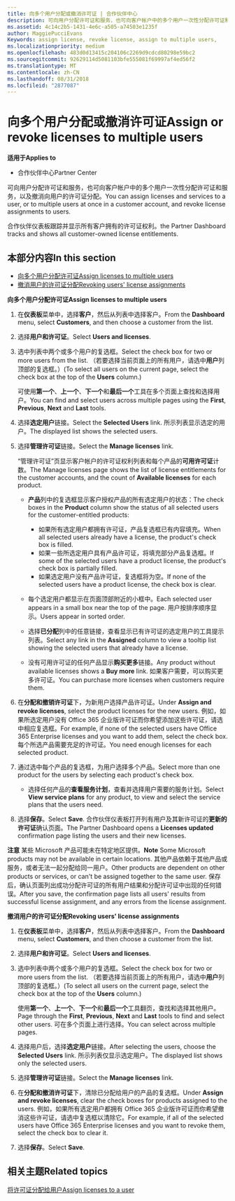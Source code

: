 ```yaml
---
title: 向多个用户分配或撤消许可证 | 合作伙伴中心
description: 可向用户分配许可证和服务，也可向客户帐户中的多个用户一次性分配许可证和服务，以及撤消向用户的许可证分配。
ms.assetid: 4c14c2b5-1431-4e6c-a505-a74503e1235f
author: MaggiePucciEvans
Keywords: assign license, revoke license, assign to multiple users,
ms.localizationpriority: medium
ms.openlocfilehash: 483d0d13415c204106c2269d9cdcd80298e59bc2
ms.sourcegitcommit: 92629114d5081103bfe555081f69997af4ed56f2
ms.translationtype: MT
ms.contentlocale: zh-CN
ms.lasthandoff: 08/31/2018
ms.locfileid: "2877087"
---
```

# <a name="assign-or-revoke-licenses-to-multiple-users"></a><span data-ttu-id="6baf6-103">向多个用户分配或撤消许可证</span><span class="sxs-lookup"><span data-stu-id="6baf6-103">Assign or revoke licenses to multiple users</span></span>

**<span data-ttu-id="6baf6-104">适用于</span><span class="sxs-lookup"><span data-stu-id="6baf6-104">Applies to</span></span>**

-  <span data-ttu-id="6baf6-105">合作伙伴中心</span><span class="sxs-lookup"><span data-stu-id="6baf6-105">Partner Center</span></span>

<span data-ttu-id="6baf6-106">可向用户分配许可证和服务，也可向客户帐户中的多个用户一次性分配许可证和服务，以及撤消向用户的许可证分配。</span><span class="sxs-lookup"><span data-stu-id="6baf6-106">You can assign licenses and services to a user, or to multiple users at once in a customer account, and revoke license assignments to users.</span></span>

<span data-ttu-id="6baf6-107">合作伙伴仪表板跟踪并显示所有客户拥有的许可证权利。</span><span class="sxs-lookup"><span data-stu-id="6baf6-107">the Partner Dashboard tracks and shows all customer-owned license entitlements.</span></span>

## <a name="in-this-section"></a><span data-ttu-id="6baf6-108">本部分内容</span><span class="sxs-lookup"><span data-stu-id="6baf6-108">In this section</span></span>


-   [<span data-ttu-id="6baf6-109">向多个用户分配许可证</span><span class="sxs-lookup"><span data-stu-id="6baf6-109">Assign licenses to multiple users</span></span>](#assign-licenses-to-groups)
-   [<span data-ttu-id="6baf6-110">撤消用户的许可证分配</span><span class="sxs-lookup"><span data-stu-id="6baf6-110">Revoking users' license assignments</span></span>](#revoking-licenses)

<a href="" id="assign-licenses-to-groups"></a>
<span data-ttu-id="6baf6-111">**向多个用户分配许可证**</span><span class="sxs-lookup"><span data-stu-id="6baf6-111">**Assign licenses to multiple users**</span></span>

1.  <span data-ttu-id="6baf6-112">在**仪表板**菜单中，选择**客户**，然后从列表中选择客户。</span><span class="sxs-lookup"><span data-stu-id="6baf6-112">From the **Dashboard** menu, select **Customers**, and then choose a customer from the list.</span></span>
2.  <span data-ttu-id="6baf6-113">选择**用户和许可证**。</span><span class="sxs-lookup"><span data-stu-id="6baf6-113">Select **Users and licenses**.</span></span>
3.  <span data-ttu-id="6baf6-114">选中列表中两个或多个用户的复选框。</span><span class="sxs-lookup"><span data-stu-id="6baf6-114">Select the check box for two or more users from the list.</span></span> <span data-ttu-id="6baf6-115">（若要选择当前页面上的所有用户，请选中**用户**列顶部的复选框。）</span><span class="sxs-lookup"><span data-stu-id="6baf6-115">(To select all users on the current page, select the check box at the top of the **Users** column.)</span></span>

    <span data-ttu-id="6baf6-116">可使用**第一个**、**上一个**、**下一个**和**最后一个**工具在多个页面上查找和选择用户。</span><span class="sxs-lookup"><span data-stu-id="6baf6-116">You can find and select users across multiple pages using the **First**, **Previous**, **Next** and **Last** tools.</span></span>

4.  <span data-ttu-id="6baf6-117">选择**选定用户**链接。</span><span class="sxs-lookup"><span data-stu-id="6baf6-117">Select the **Selected Users** link.</span></span> <span data-ttu-id="6baf6-118">所示列表显示选定的用户。</span><span class="sxs-lookup"><span data-stu-id="6baf6-118">The displayed list shows the selected users.</span></span>
5.  <span data-ttu-id="6baf6-119">选择**管理许可证**链接。</span><span class="sxs-lookup"><span data-stu-id="6baf6-119">Select the **Manage licenses** link.</span></span>

    <span data-ttu-id="6baf6-120">“管理许可证”页显示客户帐户的许可证权利列表和每个产品的**可用许可证**计数。</span><span class="sxs-lookup"><span data-stu-id="6baf6-120">The Manage licenses page shows the list of license entitlements for the customer accounts, and the count of **Available licenses** for each product.</span></span>

    -   <span data-ttu-id="6baf6-121">**产品**列中的复选框显示客户授权产品的所有选定用户的状态：</span><span class="sxs-lookup"><span data-stu-id="6baf6-121">The check boxes in the **Product** column show the status of all selected users for the customer-entitled products:</span></span>

        -   <span data-ttu-id="6baf6-122">如果所有选定用户都拥有许可证，产品复选框已有内容填充。</span><span class="sxs-lookup"><span data-stu-id="6baf6-122">When all selected users already have a license, the product's check box is filled.</span></span>
        -   <span data-ttu-id="6baf6-123">如果一些所选定用户具有产品许可证，将填充部分产品复选框。</span><span class="sxs-lookup"><span data-stu-id="6baf6-123">If some of the selected users have a product license, the product's check box is partially filled.</span></span>
        -   <span data-ttu-id="6baf6-124">如果选定用户没有产品许可证，复选框将为空。</span><span class="sxs-lookup"><span data-stu-id="6baf6-124">If none of the selected users have a product license, the check box is clear.</span></span>
    -   <span data-ttu-id="6baf6-125">每个选定用户都显示在页面顶部附近的小框中。</span><span class="sxs-lookup"><span data-stu-id="6baf6-125">Each selected user appears in a small box near the top of the page.</span></span> <span data-ttu-id="6baf6-126">用户按排序顺序显示。</span><span class="sxs-lookup"><span data-stu-id="6baf6-126">Users appear in sorted order.</span></span>

    -   <span data-ttu-id="6baf6-127">选择**已分配**列中的任意链接，查看显示已有许可证的选定用户的工具提示列表。</span><span class="sxs-lookup"><span data-stu-id="6baf6-127">Select any link in the **Assigned** column to view a tooltip list showing the selected users that already have a license.</span></span>

    -   <span data-ttu-id="6baf6-128">没有可用许可证的任何产品显示**购买更多**链接。</span><span class="sxs-lookup"><span data-stu-id="6baf6-128">Any product without available licenses shows a **Buy more** link.</span></span> <span data-ttu-id="6baf6-129">如果客户需要，可以购买更多许可证。</span><span class="sxs-lookup"><span data-stu-id="6baf6-129">You can purchase more licenses when customers require them.</span></span>

6.  <span data-ttu-id="6baf6-130">在**分配和撤销许可证**下，为新用户选择产品许可证。</span><span class="sxs-lookup"><span data-stu-id="6baf6-130">Under **Assign and revoke licenses**, select the product licenses for the new users.</span></span> <span data-ttu-id="6baf6-131">例如，如果所选定用户没有 Office 365 企业版许可证而你希望添加这些许可证，请选中相应复选框。</span><span class="sxs-lookup"><span data-stu-id="6baf6-131">For example, if none of the selected users have Office 365 Enterprise licenses and you want to add them, select the check box.</span></span> <span data-ttu-id="6baf6-132">每个所选产品需要充足的许可证。</span><span class="sxs-lookup"><span data-stu-id="6baf6-132">You need enough licenses for each selected product.</span></span>
7.  <span data-ttu-id="6baf6-133">通过选中每个产品的复选框，为用户选择多个产品。</span><span class="sxs-lookup"><span data-stu-id="6baf6-133">Select more than one product for the users by selecting each product's check box.</span></span>
    -   <span data-ttu-id="6baf6-134">选择任何产品的**查看服务计划**，查看并选择用户需要的服务计划。</span><span class="sxs-lookup"><span data-stu-id="6baf6-134">Select **View service plans** for any product, to view and select the service plans that the users need.</span></span>

8.  <span data-ttu-id="6baf6-135">选择**保存**。</span><span class="sxs-lookup"><span data-stu-id="6baf6-135">Select **Save**.</span></span> <span data-ttu-id="6baf6-136">合作伙伴仪表板打开列有用户及其新许可证的**更新的许可证**确认页面。</span><span class="sxs-lookup"><span data-stu-id="6baf6-136">The Partner Dashboard opens a **Licenses updated** confirmation page listing the users and their new licenses.</span></span>

<span data-ttu-id="6baf6-137">**注意** 某些 Microsoft 产品可能未在特定地区提供。</span><span class="sxs-lookup"><span data-stu-id="6baf6-137">**Note**  Some Microsoft products may not be available in certain locations.</span></span> <span data-ttu-id="6baf6-138">其他产品依赖于其他产品或服务，或者无法一起分配给同一用户。</span><span class="sxs-lookup"><span data-stu-id="6baf6-138">Other products are dependent on other products or services, or can't be assigned together to the same user.</span></span> <span data-ttu-id="6baf6-139">保存后，确认页面列出成功分配许可证的所有用户结果和分配许可证中出现的任何错误。</span><span class="sxs-lookup"><span data-stu-id="6baf6-139">After you save, the confirmation page lists all users' results from successful license assignment, and any errors from the license assignment.</span></span>

 

<a href="" id="revoking-licenses"></a>
<span data-ttu-id="6baf6-140">**撤消用户的许可证分配**</span><span class="sxs-lookup"><span data-stu-id="6baf6-140">**Revoking users' license assignments**</span></span>

1.  <span data-ttu-id="6baf6-141">在**仪表板**菜单中，选择**客户**，然后从列表中选择客户。</span><span class="sxs-lookup"><span data-stu-id="6baf6-141">From the **Dashboard** menu, select **Customers**, and then choose a customer from the list.</span></span>
2.  <span data-ttu-id="6baf6-142">选择**用户和许可证**。</span><span class="sxs-lookup"><span data-stu-id="6baf6-142">Select **Users and licenses**.</span></span>
3.  <span data-ttu-id="6baf6-143">选中列表中两个或多个用户的复选框。</span><span class="sxs-lookup"><span data-stu-id="6baf6-143">Select the check box for two or more users from the list.</span></span> <span data-ttu-id="6baf6-144">（若要选择当前页面上的所有用户，请选中**用户**列顶部的复选框。）</span><span class="sxs-lookup"><span data-stu-id="6baf6-144">(To select all users on the current page, select the check box at the top of the **Users** column.)</span></span>

    <span data-ttu-id="6baf6-145">使用**第一个**、**上一个**、**下一个**和**最后一个**工具翻页，查找和选择其他用户。</span><span class="sxs-lookup"><span data-stu-id="6baf6-145">Page through the **First**, **Previous**, **Next** and **Last** tools to find and select other users.</span></span> <span data-ttu-id="6baf6-146">可在多个页面上进行选择。</span><span class="sxs-lookup"><span data-stu-id="6baf6-146">You can select across multiple pages.</span></span>

4.  <span data-ttu-id="6baf6-147">选择用户后，选择**选定用户**链接。</span><span class="sxs-lookup"><span data-stu-id="6baf6-147">After selecting the users, choose the **Selected Users** link.</span></span> <span data-ttu-id="6baf6-148">所示列表仅显示选定用户。</span><span class="sxs-lookup"><span data-stu-id="6baf6-148">The displayed list shows only the selected users.</span></span>
5.  <span data-ttu-id="6baf6-149">选择**管理许可证**链接。</span><span class="sxs-lookup"><span data-stu-id="6baf6-149">Select the **Manage licenses** link.</span></span>
6.  <span data-ttu-id="6baf6-150">在**分配和撤消许可证**下，清除已分配给用户的产品的复选框。</span><span class="sxs-lookup"><span data-stu-id="6baf6-150">Under **Assign and revoke licenses**, clear the check boxes for products assigned to the users.</span></span> <span data-ttu-id="6baf6-151">例如，如果所有选定用户都拥有 Office 365 企业版许可证而你希望撤消这些许可证，请选中复选框以清除它。</span><span class="sxs-lookup"><span data-stu-id="6baf6-151">For example, if all of the selected users have Office 365 Enterprise licenses and you want to revoke them, select the check box to clear it.</span></span>
7.  <span data-ttu-id="6baf6-152">选择**保存**。</span><span class="sxs-lookup"><span data-stu-id="6baf6-152">Select **Save**.</span></span>

## <a name="related-topics"></a><span data-ttu-id="6baf6-153">相关主题</span><span class="sxs-lookup"><span data-stu-id="6baf6-153">Related topics</span></span>


[<span data-ttu-id="6baf6-154">将许可证分配给用户</span><span class="sxs-lookup"><span data-stu-id="6baf6-154">Assign licenses to a user</span></span>](assign-licenses-to-users.md)

 

 



